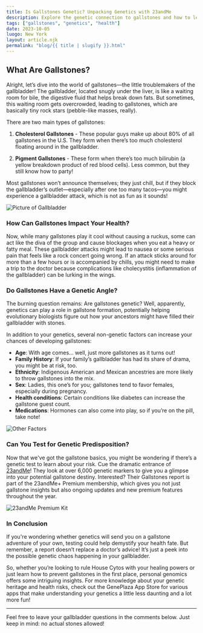 ```yaml
---
title: Is Gallstones Genetic? Unpacking Genetics with 23andMe
description: Explore the genetic connection to gallstones and how to learn about your own predisposition to this condition.
tags: ["gallstones", "genetics", "health"]
date: 2023-10-05
luogo: New York
layout: article.njk
permalink: "blog/{{ title | slugify }}.html"
---
```


## What Are Gallstones?

Alright, let’s dive into the world of gallstones—the little troublemakers of the gallbladder! The gallbladder, located snugly under the liver, is like a waiting room for bile, the digestive fluid that helps break down fats. But sometimes, this waiting room gets overcrowded, leading to gallstones, which are basically tiny rock stars (pebble-like masses, really).

There are two main types of gallstones:

1. **Cholesterol Gallstones** - These popular guys make up about 80% of all gallstones in the U.S. They form when there’s too much cholesterol floating around in the gallbladder.
   
2. **Pigment Gallstones** - These form when there’s too much bilirubin (a yellow breakdown product of red blood cells). Less common, but they still know how to party!

Most gallstones won’t announce themselves; they just chill, but if they block the gallbladder’s outlet—especially after one too many tacos—you might experience a gallbladder attack, which is not as fun as it sounds!

![Picture of Gallbladder](http://100.21.172.34/wp-content/uploads/2022/01/gallstones-story-1.4ffdc3bb11d9.png)

### How Can Gallstones Impact Your Health?

Now, while many gallstones play it cool without causing a ruckus, some can act like the diva of the group and cause blockages when you eat a heavy or fatty meal. These gallbladder attacks might lead to nausea or some serious pain that feels like a rock concert going wrong. If an attack sticks around for more than a few hours or is accompanied by chills, you might need to make a trip to the doctor because complications like cholecystitis (inflammation of the gallbladder) can be lurking in the wings.

### Do Gallstones Have a Genetic Angle?

The burning question remains: Are gallstones genetic? Well, apparently, genetics can play a role in gallstone formation, potentially helping evolutionary biologists figure out how your ancestors might have filled their gallbladder with stones.

In addition to your genetics, several non-genetic factors can increase your chances of developing gallstones:

- **Age**: With age comes… well, just more gallstones as it turns out!
- **Family History**: If your family’s gallbladder has had its share of drama, you might be 
   at risk, too.
- **Ethnicity**: Indigenous American and Mexican ancestries are more likely to throw 
   gallstones into the mix.
- **Sex**: Ladies, this one’s for you; gallstones tend to favor females, especially during 
   pregnancy.
- **Health conditions**: Certain conditions like diabetes can increase the gallstone 
   guest count.
- **Medications**: Hormones can also come into play, so if you’re on the pill, take note!

![Other Factors](http://100.21.172.34/wp-content/uploads/2022/01/gallstones-story-2.5d1127196b4b.png)

### Can You Test for Genetic Predisposition?

Now that we've got the gallstone basics, you might be wondering if there’s a genetic test to learn about your risk. Cue the dramatic entrance of [23andMe](https://www.23andme.com/topics/health-predispositions/gallstones/)! They look at over 6,000 genetic markers to give you a glimpse into your potential gallstone destiny. Interested? Their Gallstones report is part of the 23andMe+ Premium membership, which gives you not just gallstone insights but also ongoing updates and new premium features throughout the year.

![23andMe Premium Kit](https://www.23andme.com/uploads/sites/2/20240109213029/Premium.jpg)

### In Conclusion

If you're wondering whether genetics will send you on a gallstone adventure of your own, testing could help demystify your health fate. But remember, a report doesn’t replace a doctor’s advice! It’s just a peek into the possible genetic chaos happening in your gallbladder.

So, whether you’re looking to rule House Cytos with your healing powers or just learn how to prevent gallstones in the first place, personal genomics offers some intriguing insights. For more knowledge about your genetic heritage and health risks, check out the GenePlaza App Store for various apps that make understanding your genetics a little less daunting and a lot more fun!

---
Feel free to leave your gallbladder questions in the comments below. Just keep in mind: no actual stones allowed!